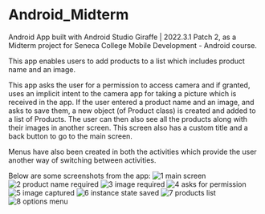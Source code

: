 # Android_Midterm

Android App built with Android Studio Giraffe | 2022.3.1 Patch 2, as a Midterm project for Seneca College Mobile Development - Android course.

This app enables users to add products to a list which includes product name and an image.

This app asks the user for a permission to access camera and if granted, uses an implicit intent to the camera app for taking a picture which is received in the app.
If the user entered a product name and an image, and asks to save them, a new object (of Product class) is created and added to a list of Products.
The user can then also see all the products along with their images in another screen.
This screen also has a custom title and a back button to go to the main screen.

Menus have also been created in both the activities which provide the user another way of switching between activities.

Below are some screenshots from the app:
![1 main screen](https://github.com/gurjotkaurgill/Android_Midterm/assets/50718433/10e1f655-3bd5-4339-a565-69873e4d8dd6)
![2 product name required](https://github.com/gurjotkaurgill/Android_Midterm/assets/50718433/9a609f68-15d9-47ae-a109-fc0bd7a2af6d)
![3 image required](https://github.com/gurjotkaurgill/Android_Midterm/assets/50718433/5c390745-8b0f-4ef9-92c3-f88f7e0107ba)
![4 asks for permission](https://github.com/gurjotkaurgill/Android_Midterm/assets/50718433/fccc46c0-c832-42c2-bd7d-a011d9cd8282)
![5 image captured](https://github.com/gurjotkaurgill/Android_Midterm/assets/50718433/9552f9d9-55fd-49e6-aeff-2e53b13de675)
![6 instance state saved](https://github.com/gurjotkaurgill/Android_Midterm/assets/50718433/487517f9-af14-45c6-b768-9538cf904f07)
![7 products list](https://github.com/gurjotkaurgill/Android_Midterm/assets/50718433/291789b2-d3bf-43e6-8bf8-b22446d70b73)
![8 options menu](https://github.com/gurjotkaurgill/Android_Midterm/assets/50718433/dd97beff-620a-414a-a20d-c53ebef95775)
